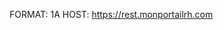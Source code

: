 FORMAT: 1A
HOST: https://rest.monportailrh.com

<!-- include(introduction.md) -->

<!-- include(document-generation/index.md) -->
<!-- include(document-templates/index.md) -->
<!-- include(company/index.md) -->
<!-- include(category/index.md) -->
<!-- include(sensitivity/index.md) -->
<!-- include(domain/index.md) -->
<!-- include(pso-type/index.md) -->
<!-- include(resources/index.md) -->
<!-- include(field/index.md) -->
<!-- include(field-value/index.md) -->
<!-- include(file/index.md) -->
<!-- include(news/index.md) -->
<!-- include(assignment-data/index.md) -->
<!-- include(widget/index.md) -->
<!-- include(triggers/index.md) -->
<!-- include(operators/index.md) -->
<!-- include(actions/index.md) -->
<!-- include(chats/index.md) -->
<!-- include(connector-builder/index.md) -->
<!-- include(group/index.md) -->
<!-- include(language/index.md) -->
<!-- include(modules/index.md) -->

<!-- include(data_structures.md) -->
